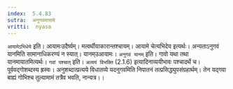 ```yaml
---
index:  5.4.83
sutra:  अनुगवमायामे
vritti:  nyasa
---
```


`आयामेऽभिधेये` इति। आयामःउदैर्ष्यम्। मत्वर्थीयाकारान्तश्चायम्। आयामे चेत्यभिदेय इत्यर्थः। अन्यताऽनुगवं यानमिति सामानाधिकरण्यं न स्यात्। यानम्उआयामः। `अनुगवं यानम्` इति। गावो यथा तथा यानमायातमित्यर्थः।
`गवां पश्चात्` इति। `अव्ययं विभक्ति` (2.1.6) इत्यादिनाव्ययीभावः पश्चादर्थे च। पूर्ववद्गोशब्दस्य ह्रस्वः। अनुशब्दात्प्रत्यये विधातव्ये यदनुगवमिति निपातनं तत्प्रसिद्ध्युपसंग्रहार्थम्। तेन यद्गवा बाह्यं गोभिश्च तुल्यामामं तत्रैव भवति, नान्यत्र।।

